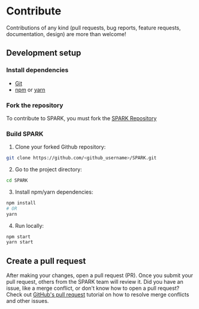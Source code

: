 # Contribute
Contributions of any kind (pull requests, bug reports, feature requests, documentation, design) are more than welcome!

## Development setup

### Install dependencies
- [Git](https://git-scm.com)
- [npm](https://npmjs.com) or [yarn](https://yarnpkg.com)

### Fork the repository
To contribute to SPARK, you must fork the [SPARK Repository](https://github.com/zairza-cetb/SPARK) 

### Build SPARK
1. Clone your forked Github repository:
```bash
git clone https://github.com/<github_username>/SPARK.git
```

2. Go to the project directory:
```bash
cd SPARK
```

3. Install npm/yarn dependencies:
```bash
npm install 
# OR
yarn
```

4. Run locally:
```bash
npm start
yarn start
```

## Create a pull request
After making your changes, open a pull request (PR). Once you submit your pull request, others from the SPARK team will review it.
Did you have an issue, like a merge conflict, or don't know how to open a pull request? Check out [GitHub's pull request](https://docs.github.com/en/pull-requests/collaborating-with-pull-requests) tutorial on how to resolve merge conflicts and other issues.
